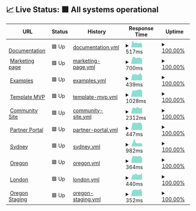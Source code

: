 ## 📈 Live Status: <!--live status--> **🟩 All systems operational**

<!--start: status pages-->
<!-- This summary is generated by Upptime (https://github.com/upptime/upptime) -->
<!-- Do not edit this manually, your changes will be overwritten -->
<!-- prettier-ignore -->
| URL | Status | History | Response Time | Uptime |
| --- | ------ | ------- | ------------- | ------ |
| <img alt="" src="https://favicons.githubusercontent.com/documentation.platformos.com" height="13"> [Documentation](https://documentation.platformos.com) | 🟩 Up | [documentation.yml](https://github.com/pavelloz/instances-uptimez/commits/HEAD/history/documentation.yml) | <details><summary><img alt="Response time graph" src="./graphs/documentation/response-time-week.png" height="20"> 517ms</summary><br><a href="https://pavelloz.github.io/instances-uptimez/history/documentation"><img alt="Response time 678" src="https://img.shields.io/endpoint?url=https%3A%2F%2Fraw.githubusercontent.com%2Fpavelloz%2Finstances-uptimez%2FHEAD%2Fapi%2Fdocumentation%2Fresponse-time.json"></a><br><a href="https://pavelloz.github.io/instances-uptimez/history/documentation"><img alt="24-hour response time 550" src="https://img.shields.io/endpoint?url=https%3A%2F%2Fraw.githubusercontent.com%2Fpavelloz%2Finstances-uptimez%2FHEAD%2Fapi%2Fdocumentation%2Fresponse-time-day.json"></a><br><a href="https://pavelloz.github.io/instances-uptimez/history/documentation"><img alt="7-day response time 517" src="https://img.shields.io/endpoint?url=https%3A%2F%2Fraw.githubusercontent.com%2Fpavelloz%2Finstances-uptimez%2FHEAD%2Fapi%2Fdocumentation%2Fresponse-time-week.json"></a><br><a href="https://pavelloz.github.io/instances-uptimez/history/documentation"><img alt="30-day response time 460" src="https://img.shields.io/endpoint?url=https%3A%2F%2Fraw.githubusercontent.com%2Fpavelloz%2Finstances-uptimez%2FHEAD%2Fapi%2Fdocumentation%2Fresponse-time-month.json"></a><br><a href="https://pavelloz.github.io/instances-uptimez/history/documentation"><img alt="1-year response time 678" src="https://img.shields.io/endpoint?url=https%3A%2F%2Fraw.githubusercontent.com%2Fpavelloz%2Finstances-uptimez%2FHEAD%2Fapi%2Fdocumentation%2Fresponse-time-year.json"></a></details> | <details><summary><a href="https://pavelloz.github.io/instances-uptimez/history/documentation">100.00%</a></summary><a href="https://pavelloz.github.io/instances-uptimez/history/documentation"><img alt="All-time uptime 100.00%" src="https://img.shields.io/endpoint?url=https%3A%2F%2Fraw.githubusercontent.com%2Fpavelloz%2Finstances-uptimez%2FHEAD%2Fapi%2Fdocumentation%2Fuptime.json"></a><br><a href="https://pavelloz.github.io/instances-uptimez/history/documentation"><img alt="24-hour uptime 100.00%" src="https://img.shields.io/endpoint?url=https%3A%2F%2Fraw.githubusercontent.com%2Fpavelloz%2Finstances-uptimez%2FHEAD%2Fapi%2Fdocumentation%2Fuptime-day.json"></a><br><a href="https://pavelloz.github.io/instances-uptimez/history/documentation"><img alt="7-day uptime 100.00%" src="https://img.shields.io/endpoint?url=https%3A%2F%2Fraw.githubusercontent.com%2Fpavelloz%2Finstances-uptimez%2FHEAD%2Fapi%2Fdocumentation%2Fuptime-week.json"></a><br><a href="https://pavelloz.github.io/instances-uptimez/history/documentation"><img alt="30-day uptime 100.00%" src="https://img.shields.io/endpoint?url=https%3A%2F%2Fraw.githubusercontent.com%2Fpavelloz%2Finstances-uptimez%2FHEAD%2Fapi%2Fdocumentation%2Fuptime-month.json"></a><br><a href="https://pavelloz.github.io/instances-uptimez/history/documentation"><img alt="1-year uptime 100.00%" src="https://img.shields.io/endpoint?url=https%3A%2F%2Fraw.githubusercontent.com%2Fpavelloz%2Finstances-uptimez%2FHEAD%2Fapi%2Fdocumentation%2Fuptime-year.json"></a></details>
| <img alt="" src="https://favicons.githubusercontent.com/www.platformos.com" height="13"> [Marketing page](https://www.platformos.com) | 🟩 Up | [marketing-page.yml](https://github.com/pavelloz/instances-uptimez/commits/HEAD/history/marketing-page.yml) | <details><summary><img alt="Response time graph" src="./graphs/marketing-page/response-time-week.png" height="20"> 700ms</summary><br><a href="https://pavelloz.github.io/instances-uptimez/history/marketing-page"><img alt="Response time 750" src="https://img.shields.io/endpoint?url=https%3A%2F%2Fraw.githubusercontent.com%2Fpavelloz%2Finstances-uptimez%2FHEAD%2Fapi%2Fmarketing-page%2Fresponse-time.json"></a><br><a href="https://pavelloz.github.io/instances-uptimez/history/marketing-page"><img alt="24-hour response time 607" src="https://img.shields.io/endpoint?url=https%3A%2F%2Fraw.githubusercontent.com%2Fpavelloz%2Finstances-uptimez%2FHEAD%2Fapi%2Fmarketing-page%2Fresponse-time-day.json"></a><br><a href="https://pavelloz.github.io/instances-uptimez/history/marketing-page"><img alt="7-day response time 700" src="https://img.shields.io/endpoint?url=https%3A%2F%2Fraw.githubusercontent.com%2Fpavelloz%2Finstances-uptimez%2FHEAD%2Fapi%2Fmarketing-page%2Fresponse-time-week.json"></a><br><a href="https://pavelloz.github.io/instances-uptimez/history/marketing-page"><img alt="30-day response time 630" src="https://img.shields.io/endpoint?url=https%3A%2F%2Fraw.githubusercontent.com%2Fpavelloz%2Finstances-uptimez%2FHEAD%2Fapi%2Fmarketing-page%2Fresponse-time-month.json"></a><br><a href="https://pavelloz.github.io/instances-uptimez/history/marketing-page"><img alt="1-year response time 750" src="https://img.shields.io/endpoint?url=https%3A%2F%2Fraw.githubusercontent.com%2Fpavelloz%2Finstances-uptimez%2FHEAD%2Fapi%2Fmarketing-page%2Fresponse-time-year.json"></a></details> | <details><summary><a href="https://pavelloz.github.io/instances-uptimez/history/marketing-page">100.00%</a></summary><a href="https://pavelloz.github.io/instances-uptimez/history/marketing-page"><img alt="All-time uptime 100.00%" src="https://img.shields.io/endpoint?url=https%3A%2F%2Fraw.githubusercontent.com%2Fpavelloz%2Finstances-uptimez%2FHEAD%2Fapi%2Fmarketing-page%2Fuptime.json"></a><br><a href="https://pavelloz.github.io/instances-uptimez/history/marketing-page"><img alt="24-hour uptime 100.00%" src="https://img.shields.io/endpoint?url=https%3A%2F%2Fraw.githubusercontent.com%2Fpavelloz%2Finstances-uptimez%2FHEAD%2Fapi%2Fmarketing-page%2Fuptime-day.json"></a><br><a href="https://pavelloz.github.io/instances-uptimez/history/marketing-page"><img alt="7-day uptime 100.00%" src="https://img.shields.io/endpoint?url=https%3A%2F%2Fraw.githubusercontent.com%2Fpavelloz%2Finstances-uptimez%2FHEAD%2Fapi%2Fmarketing-page%2Fuptime-week.json"></a><br><a href="https://pavelloz.github.io/instances-uptimez/history/marketing-page"><img alt="30-day uptime 100.00%" src="https://img.shields.io/endpoint?url=https%3A%2F%2Fraw.githubusercontent.com%2Fpavelloz%2Finstances-uptimez%2FHEAD%2Fapi%2Fmarketing-page%2Fuptime-month.json"></a><br><a href="https://pavelloz.github.io/instances-uptimez/history/marketing-page"><img alt="1-year uptime 100.00%" src="https://img.shields.io/endpoint?url=https%3A%2F%2Fraw.githubusercontent.com%2Fpavelloz%2Finstances-uptimez%2FHEAD%2Fapi%2Fmarketing-page%2Fuptime-year.json"></a></details>
| <img alt="" src="https://favicons.githubusercontent.com/examples.platform-os.com" height="13"> [Examples](https://examples.platform-os.com) | 🟩 Up | [examples.yml](https://github.com/pavelloz/instances-uptimez/commits/HEAD/history/examples.yml) | <details><summary><img alt="Response time graph" src="./graphs/examples/response-time-week.png" height="20"> 439ms</summary><br><a href="https://pavelloz.github.io/instances-uptimez/history/examples"><img alt="Response time 505" src="https://img.shields.io/endpoint?url=https%3A%2F%2Fraw.githubusercontent.com%2Fpavelloz%2Finstances-uptimez%2FHEAD%2Fapi%2Fexamples%2Fresponse-time.json"></a><br><a href="https://pavelloz.github.io/instances-uptimez/history/examples"><img alt="24-hour response time 318" src="https://img.shields.io/endpoint?url=https%3A%2F%2Fraw.githubusercontent.com%2Fpavelloz%2Finstances-uptimez%2FHEAD%2Fapi%2Fexamples%2Fresponse-time-day.json"></a><br><a href="https://pavelloz.github.io/instances-uptimez/history/examples"><img alt="7-day response time 439" src="https://img.shields.io/endpoint?url=https%3A%2F%2Fraw.githubusercontent.com%2Fpavelloz%2Finstances-uptimez%2FHEAD%2Fapi%2Fexamples%2Fresponse-time-week.json"></a><br><a href="https://pavelloz.github.io/instances-uptimez/history/examples"><img alt="30-day response time 396" src="https://img.shields.io/endpoint?url=https%3A%2F%2Fraw.githubusercontent.com%2Fpavelloz%2Finstances-uptimez%2FHEAD%2Fapi%2Fexamples%2Fresponse-time-month.json"></a><br><a href="https://pavelloz.github.io/instances-uptimez/history/examples"><img alt="1-year response time 505" src="https://img.shields.io/endpoint?url=https%3A%2F%2Fraw.githubusercontent.com%2Fpavelloz%2Finstances-uptimez%2FHEAD%2Fapi%2Fexamples%2Fresponse-time-year.json"></a></details> | <details><summary><a href="https://pavelloz.github.io/instances-uptimez/history/examples">100.00%</a></summary><a href="https://pavelloz.github.io/instances-uptimez/history/examples"><img alt="All-time uptime 100.00%" src="https://img.shields.io/endpoint?url=https%3A%2F%2Fraw.githubusercontent.com%2Fpavelloz%2Finstances-uptimez%2FHEAD%2Fapi%2Fexamples%2Fuptime.json"></a><br><a href="https://pavelloz.github.io/instances-uptimez/history/examples"><img alt="24-hour uptime 100.00%" src="https://img.shields.io/endpoint?url=https%3A%2F%2Fraw.githubusercontent.com%2Fpavelloz%2Finstances-uptimez%2FHEAD%2Fapi%2Fexamples%2Fuptime-day.json"></a><br><a href="https://pavelloz.github.io/instances-uptimez/history/examples"><img alt="7-day uptime 100.00%" src="https://img.shields.io/endpoint?url=https%3A%2F%2Fraw.githubusercontent.com%2Fpavelloz%2Finstances-uptimez%2FHEAD%2Fapi%2Fexamples%2Fuptime-week.json"></a><br><a href="https://pavelloz.github.io/instances-uptimez/history/examples"><img alt="30-day uptime 100.00%" src="https://img.shields.io/endpoint?url=https%3A%2F%2Fraw.githubusercontent.com%2Fpavelloz%2Finstances-uptimez%2FHEAD%2Fapi%2Fexamples%2Fuptime-month.json"></a><br><a href="https://pavelloz.github.io/instances-uptimez/history/examples"><img alt="1-year uptime 100.00%" src="https://img.shields.io/endpoint?url=https%3A%2F%2Fraw.githubusercontent.com%2Fpavelloz%2Finstances-uptimez%2FHEAD%2Fapi%2Fexamples%2Fuptime-year.json"></a></details>
| <img alt="" src="https://favicons.githubusercontent.com/getmarketplace.co" height="13"> [Template MVP](https://getmarketplace.co) | 🟩 Up | [template-mvp.yml](https://github.com/pavelloz/instances-uptimez/commits/HEAD/history/template-mvp.yml) | <details><summary><img alt="Response time graph" src="./graphs/template-mvp/response-time-week.png" height="20"> 1028ms</summary><br><a href="https://pavelloz.github.io/instances-uptimez/history/template-mvp"><img alt="Response time 777" src="https://img.shields.io/endpoint?url=https%3A%2F%2Fraw.githubusercontent.com%2Fpavelloz%2Finstances-uptimez%2FHEAD%2Fapi%2Ftemplate-mvp%2Fresponse-time.json"></a><br><a href="https://pavelloz.github.io/instances-uptimez/history/template-mvp"><img alt="24-hour response time 886" src="https://img.shields.io/endpoint?url=https%3A%2F%2Fraw.githubusercontent.com%2Fpavelloz%2Finstances-uptimez%2FHEAD%2Fapi%2Ftemplate-mvp%2Fresponse-time-day.json"></a><br><a href="https://pavelloz.github.io/instances-uptimez/history/template-mvp"><img alt="7-day response time 1028" src="https://img.shields.io/endpoint?url=https%3A%2F%2Fraw.githubusercontent.com%2Fpavelloz%2Finstances-uptimez%2FHEAD%2Fapi%2Ftemplate-mvp%2Fresponse-time-week.json"></a><br><a href="https://pavelloz.github.io/instances-uptimez/history/template-mvp"><img alt="30-day response time 902" src="https://img.shields.io/endpoint?url=https%3A%2F%2Fraw.githubusercontent.com%2Fpavelloz%2Finstances-uptimez%2FHEAD%2Fapi%2Ftemplate-mvp%2Fresponse-time-month.json"></a><br><a href="https://pavelloz.github.io/instances-uptimez/history/template-mvp"><img alt="1-year response time 777" src="https://img.shields.io/endpoint?url=https%3A%2F%2Fraw.githubusercontent.com%2Fpavelloz%2Finstances-uptimez%2FHEAD%2Fapi%2Ftemplate-mvp%2Fresponse-time-year.json"></a></details> | <details><summary><a href="https://pavelloz.github.io/instances-uptimez/history/template-mvp">100.00%</a></summary><a href="https://pavelloz.github.io/instances-uptimez/history/template-mvp"><img alt="All-time uptime 99.82%" src="https://img.shields.io/endpoint?url=https%3A%2F%2Fraw.githubusercontent.com%2Fpavelloz%2Finstances-uptimez%2FHEAD%2Fapi%2Ftemplate-mvp%2Fuptime.json"></a><br><a href="https://pavelloz.github.io/instances-uptimez/history/template-mvp"><img alt="24-hour uptime 100.00%" src="https://img.shields.io/endpoint?url=https%3A%2F%2Fraw.githubusercontent.com%2Fpavelloz%2Finstances-uptimez%2FHEAD%2Fapi%2Ftemplate-mvp%2Fuptime-day.json"></a><br><a href="https://pavelloz.github.io/instances-uptimez/history/template-mvp"><img alt="7-day uptime 100.00%" src="https://img.shields.io/endpoint?url=https%3A%2F%2Fraw.githubusercontent.com%2Fpavelloz%2Finstances-uptimez%2FHEAD%2Fapi%2Ftemplate-mvp%2Fuptime-week.json"></a><br><a href="https://pavelloz.github.io/instances-uptimez/history/template-mvp"><img alt="30-day uptime 100.00%" src="https://img.shields.io/endpoint?url=https%3A%2F%2Fraw.githubusercontent.com%2Fpavelloz%2Finstances-uptimez%2FHEAD%2Fapi%2Ftemplate-mvp%2Fuptime-month.json"></a><br><a href="https://pavelloz.github.io/instances-uptimez/history/template-mvp"><img alt="1-year uptime 99.82%" src="https://img.shields.io/endpoint?url=https%3A%2F%2Fraw.githubusercontent.com%2Fpavelloz%2Finstances-uptimez%2FHEAD%2Fapi%2Ftemplate-mvp%2Fuptime-year.json"></a></details>
| <img alt="" src="https://favicons.githubusercontent.com/community.platformos.com" height="13"> [Community Site](https://community.platformos.com) | 🟩 Up | [community-site.yml](https://github.com/pavelloz/instances-uptimez/commits/HEAD/history/community-site.yml) | <details><summary><img alt="Response time graph" src="./graphs/community-site/response-time-week.png" height="20"> 2312ms</summary><br><a href="https://pavelloz.github.io/instances-uptimez/history/community-site"><img alt="Response time 1913" src="https://img.shields.io/endpoint?url=https%3A%2F%2Fraw.githubusercontent.com%2Fpavelloz%2Finstances-uptimez%2FHEAD%2Fapi%2Fcommunity-site%2Fresponse-time.json"></a><br><a href="https://pavelloz.github.io/instances-uptimez/history/community-site"><img alt="24-hour response time 2436" src="https://img.shields.io/endpoint?url=https%3A%2F%2Fraw.githubusercontent.com%2Fpavelloz%2Finstances-uptimez%2FHEAD%2Fapi%2Fcommunity-site%2Fresponse-time-day.json"></a><br><a href="https://pavelloz.github.io/instances-uptimez/history/community-site"><img alt="7-day response time 2312" src="https://img.shields.io/endpoint?url=https%3A%2F%2Fraw.githubusercontent.com%2Fpavelloz%2Finstances-uptimez%2FHEAD%2Fapi%2Fcommunity-site%2Fresponse-time-week.json"></a><br><a href="https://pavelloz.github.io/instances-uptimez/history/community-site"><img alt="30-day response time 2474" src="https://img.shields.io/endpoint?url=https%3A%2F%2Fraw.githubusercontent.com%2Fpavelloz%2Finstances-uptimez%2FHEAD%2Fapi%2Fcommunity-site%2Fresponse-time-month.json"></a><br><a href="https://pavelloz.github.io/instances-uptimez/history/community-site"><img alt="1-year response time 1913" src="https://img.shields.io/endpoint?url=https%3A%2F%2Fraw.githubusercontent.com%2Fpavelloz%2Finstances-uptimez%2FHEAD%2Fapi%2Fcommunity-site%2Fresponse-time-year.json"></a></details> | <details><summary><a href="https://pavelloz.github.io/instances-uptimez/history/community-site">100.00%</a></summary><a href="https://pavelloz.github.io/instances-uptimez/history/community-site"><img alt="All-time uptime 99.93%" src="https://img.shields.io/endpoint?url=https%3A%2F%2Fraw.githubusercontent.com%2Fpavelloz%2Finstances-uptimez%2FHEAD%2Fapi%2Fcommunity-site%2Fuptime.json"></a><br><a href="https://pavelloz.github.io/instances-uptimez/history/community-site"><img alt="24-hour uptime 100.00%" src="https://img.shields.io/endpoint?url=https%3A%2F%2Fraw.githubusercontent.com%2Fpavelloz%2Finstances-uptimez%2FHEAD%2Fapi%2Fcommunity-site%2Fuptime-day.json"></a><br><a href="https://pavelloz.github.io/instances-uptimez/history/community-site"><img alt="7-day uptime 100.00%" src="https://img.shields.io/endpoint?url=https%3A%2F%2Fraw.githubusercontent.com%2Fpavelloz%2Finstances-uptimez%2FHEAD%2Fapi%2Fcommunity-site%2Fuptime-week.json"></a><br><a href="https://pavelloz.github.io/instances-uptimez/history/community-site"><img alt="30-day uptime 100.00%" src="https://img.shields.io/endpoint?url=https%3A%2F%2Fraw.githubusercontent.com%2Fpavelloz%2Finstances-uptimez%2FHEAD%2Fapi%2Fcommunity-site%2Fuptime-month.json"></a><br><a href="https://pavelloz.github.io/instances-uptimez/history/community-site"><img alt="1-year uptime 99.93%" src="https://img.shields.io/endpoint?url=https%3A%2F%2Fraw.githubusercontent.com%2Fpavelloz%2Finstances-uptimez%2FHEAD%2Fapi%2Fcommunity-site%2Fuptime-year.json"></a></details>
| <img alt="" src="https://favicons.githubusercontent.com/partners.platformos.com" height="13"> [Partner Portal](https://partners.platformos.com) | 🟩 Up | [partner-portal.yml](https://github.com/pavelloz/instances-uptimez/commits/HEAD/history/partner-portal.yml) | <details><summary><img alt="Response time graph" src="./graphs/partner-portal/response-time-week.png" height="20"> 447ms</summary><br><a href="https://pavelloz.github.io/instances-uptimez/history/partner-portal"><img alt="Response time 411" src="https://img.shields.io/endpoint?url=https%3A%2F%2Fraw.githubusercontent.com%2Fpavelloz%2Finstances-uptimez%2FHEAD%2Fapi%2Fpartner-portal%2Fresponse-time.json"></a><br><a href="https://pavelloz.github.io/instances-uptimez/history/partner-portal"><img alt="24-hour response time 365" src="https://img.shields.io/endpoint?url=https%3A%2F%2Fraw.githubusercontent.com%2Fpavelloz%2Finstances-uptimez%2FHEAD%2Fapi%2Fpartner-portal%2Fresponse-time-day.json"></a><br><a href="https://pavelloz.github.io/instances-uptimez/history/partner-portal"><img alt="7-day response time 447" src="https://img.shields.io/endpoint?url=https%3A%2F%2Fraw.githubusercontent.com%2Fpavelloz%2Finstances-uptimez%2FHEAD%2Fapi%2Fpartner-portal%2Fresponse-time-week.json"></a><br><a href="https://pavelloz.github.io/instances-uptimez/history/partner-portal"><img alt="30-day response time 411" src="https://img.shields.io/endpoint?url=https%3A%2F%2Fraw.githubusercontent.com%2Fpavelloz%2Finstances-uptimez%2FHEAD%2Fapi%2Fpartner-portal%2Fresponse-time-month.json"></a><br><a href="https://pavelloz.github.io/instances-uptimez/history/partner-portal"><img alt="1-year response time 411" src="https://img.shields.io/endpoint?url=https%3A%2F%2Fraw.githubusercontent.com%2Fpavelloz%2Finstances-uptimez%2FHEAD%2Fapi%2Fpartner-portal%2Fresponse-time-year.json"></a></details> | <details><summary><a href="https://pavelloz.github.io/instances-uptimez/history/partner-portal">100.00%</a></summary><a href="https://pavelloz.github.io/instances-uptimez/history/partner-portal"><img alt="All-time uptime 100.00%" src="https://img.shields.io/endpoint?url=https%3A%2F%2Fraw.githubusercontent.com%2Fpavelloz%2Finstances-uptimez%2FHEAD%2Fapi%2Fpartner-portal%2Fuptime.json"></a><br><a href="https://pavelloz.github.io/instances-uptimez/history/partner-portal"><img alt="24-hour uptime 100.00%" src="https://img.shields.io/endpoint?url=https%3A%2F%2Fraw.githubusercontent.com%2Fpavelloz%2Finstances-uptimez%2FHEAD%2Fapi%2Fpartner-portal%2Fuptime-day.json"></a><br><a href="https://pavelloz.github.io/instances-uptimez/history/partner-portal"><img alt="7-day uptime 100.00%" src="https://img.shields.io/endpoint?url=https%3A%2F%2Fraw.githubusercontent.com%2Fpavelloz%2Finstances-uptimez%2FHEAD%2Fapi%2Fpartner-portal%2Fuptime-week.json"></a><br><a href="https://pavelloz.github.io/instances-uptimez/history/partner-portal"><img alt="30-day uptime 100.00%" src="https://img.shields.io/endpoint?url=https%3A%2F%2Fraw.githubusercontent.com%2Fpavelloz%2Finstances-uptimez%2FHEAD%2Fapi%2Fpartner-portal%2Fuptime-month.json"></a><br><a href="https://pavelloz.github.io/instances-uptimez/history/partner-portal"><img alt="1-year uptime 100.00%" src="https://img.shields.io/endpoint?url=https%3A%2F%2Fraw.githubusercontent.com%2Fpavelloz%2Finstances-uptimez%2FHEAD%2Fapi%2Fpartner-portal%2Fuptime-year.json"></a></details>
| <img alt="" src="https://favicons.githubusercontent.com/prod01.sydney.platformos.com" height="13"> [Sydney](https://prod01.sydney.platformos.com/_status) | 🟩 Up | [sydney.yml](https://github.com/pavelloz/instances-uptimez/commits/HEAD/history/sydney.yml) | <details><summary><img alt="Response time graph" src="./graphs/sydney/response-time-week.png" height="20"> 982ms</summary><br><a href="https://pavelloz.github.io/instances-uptimez/history/sydney"><img alt="Response time 913" src="https://img.shields.io/endpoint?url=https%3A%2F%2Fraw.githubusercontent.com%2Fpavelloz%2Finstances-uptimez%2FHEAD%2Fapi%2Fsydney%2Fresponse-time.json"></a><br><a href="https://pavelloz.github.io/instances-uptimez/history/sydney"><img alt="24-hour response time 737" src="https://img.shields.io/endpoint?url=https%3A%2F%2Fraw.githubusercontent.com%2Fpavelloz%2Finstances-uptimez%2FHEAD%2Fapi%2Fsydney%2Fresponse-time-day.json"></a><br><a href="https://pavelloz.github.io/instances-uptimez/history/sydney"><img alt="7-day response time 982" src="https://img.shields.io/endpoint?url=https%3A%2F%2Fraw.githubusercontent.com%2Fpavelloz%2Finstances-uptimez%2FHEAD%2Fapi%2Fsydney%2Fresponse-time-week.json"></a><br><a href="https://pavelloz.github.io/instances-uptimez/history/sydney"><img alt="30-day response time 915" src="https://img.shields.io/endpoint?url=https%3A%2F%2Fraw.githubusercontent.com%2Fpavelloz%2Finstances-uptimez%2FHEAD%2Fapi%2Fsydney%2Fresponse-time-month.json"></a><br><a href="https://pavelloz.github.io/instances-uptimez/history/sydney"><img alt="1-year response time 913" src="https://img.shields.io/endpoint?url=https%3A%2F%2Fraw.githubusercontent.com%2Fpavelloz%2Finstances-uptimez%2FHEAD%2Fapi%2Fsydney%2Fresponse-time-year.json"></a></details> | <details><summary><a href="https://pavelloz.github.io/instances-uptimez/history/sydney">100.00%</a></summary><a href="https://pavelloz.github.io/instances-uptimez/history/sydney"><img alt="All-time uptime 100.00%" src="https://img.shields.io/endpoint?url=https%3A%2F%2Fraw.githubusercontent.com%2Fpavelloz%2Finstances-uptimez%2FHEAD%2Fapi%2Fsydney%2Fuptime.json"></a><br><a href="https://pavelloz.github.io/instances-uptimez/history/sydney"><img alt="24-hour uptime 100.00%" src="https://img.shields.io/endpoint?url=https%3A%2F%2Fraw.githubusercontent.com%2Fpavelloz%2Finstances-uptimez%2FHEAD%2Fapi%2Fsydney%2Fuptime-day.json"></a><br><a href="https://pavelloz.github.io/instances-uptimez/history/sydney"><img alt="7-day uptime 100.00%" src="https://img.shields.io/endpoint?url=https%3A%2F%2Fraw.githubusercontent.com%2Fpavelloz%2Finstances-uptimez%2FHEAD%2Fapi%2Fsydney%2Fuptime-week.json"></a><br><a href="https://pavelloz.github.io/instances-uptimez/history/sydney"><img alt="30-day uptime 100.00%" src="https://img.shields.io/endpoint?url=https%3A%2F%2Fraw.githubusercontent.com%2Fpavelloz%2Finstances-uptimez%2FHEAD%2Fapi%2Fsydney%2Fuptime-month.json"></a><br><a href="https://pavelloz.github.io/instances-uptimez/history/sydney"><img alt="1-year uptime 100.00%" src="https://img.shields.io/endpoint?url=https%3A%2F%2Fraw.githubusercontent.com%2Fpavelloz%2Finstances-uptimez%2FHEAD%2Fapi%2Fsydney%2Fuptime-year.json"></a></details>
| <img alt="" src="https://favicons.githubusercontent.com/prod01.oregon.platform-os.com" height="13"> [Oregon](https://prod01.oregon.platform-os.com/_status) | 🟩 Up | [oregon.yml](https://github.com/pavelloz/instances-uptimez/commits/HEAD/history/oregon.yml) | <details><summary><img alt="Response time graph" src="./graphs/oregon/response-time-week.png" height="20"> 364ms</summary><br><a href="https://pavelloz.github.io/instances-uptimez/history/oregon"><img alt="Response time 349" src="https://img.shields.io/endpoint?url=https%3A%2F%2Fraw.githubusercontent.com%2Fpavelloz%2Finstances-uptimez%2FHEAD%2Fapi%2Foregon%2Fresponse-time.json"></a><br><a href="https://pavelloz.github.io/instances-uptimez/history/oregon"><img alt="24-hour response time 251" src="https://img.shields.io/endpoint?url=https%3A%2F%2Fraw.githubusercontent.com%2Fpavelloz%2Finstances-uptimez%2FHEAD%2Fapi%2Foregon%2Fresponse-time-day.json"></a><br><a href="https://pavelloz.github.io/instances-uptimez/history/oregon"><img alt="7-day response time 364" src="https://img.shields.io/endpoint?url=https%3A%2F%2Fraw.githubusercontent.com%2Fpavelloz%2Finstances-uptimez%2FHEAD%2Fapi%2Foregon%2Fresponse-time-week.json"></a><br><a href="https://pavelloz.github.io/instances-uptimez/history/oregon"><img alt="30-day response time 349" src="https://img.shields.io/endpoint?url=https%3A%2F%2Fraw.githubusercontent.com%2Fpavelloz%2Finstances-uptimez%2FHEAD%2Fapi%2Foregon%2Fresponse-time-month.json"></a><br><a href="https://pavelloz.github.io/instances-uptimez/history/oregon"><img alt="1-year response time 349" src="https://img.shields.io/endpoint?url=https%3A%2F%2Fraw.githubusercontent.com%2Fpavelloz%2Finstances-uptimez%2FHEAD%2Fapi%2Foregon%2Fresponse-time-year.json"></a></details> | <details><summary><a href="https://pavelloz.github.io/instances-uptimez/history/oregon">100.00%</a></summary><a href="https://pavelloz.github.io/instances-uptimez/history/oregon"><img alt="All-time uptime 100.00%" src="https://img.shields.io/endpoint?url=https%3A%2F%2Fraw.githubusercontent.com%2Fpavelloz%2Finstances-uptimez%2FHEAD%2Fapi%2Foregon%2Fuptime.json"></a><br><a href="https://pavelloz.github.io/instances-uptimez/history/oregon"><img alt="24-hour uptime 100.00%" src="https://img.shields.io/endpoint?url=https%3A%2F%2Fraw.githubusercontent.com%2Fpavelloz%2Finstances-uptimez%2FHEAD%2Fapi%2Foregon%2Fuptime-day.json"></a><br><a href="https://pavelloz.github.io/instances-uptimez/history/oregon"><img alt="7-day uptime 100.00%" src="https://img.shields.io/endpoint?url=https%3A%2F%2Fraw.githubusercontent.com%2Fpavelloz%2Finstances-uptimez%2FHEAD%2Fapi%2Foregon%2Fuptime-week.json"></a><br><a href="https://pavelloz.github.io/instances-uptimez/history/oregon"><img alt="30-day uptime 100.00%" src="https://img.shields.io/endpoint?url=https%3A%2F%2Fraw.githubusercontent.com%2Fpavelloz%2Finstances-uptimez%2FHEAD%2Fapi%2Foregon%2Fuptime-month.json"></a><br><a href="https://pavelloz.github.io/instances-uptimez/history/oregon"><img alt="1-year uptime 100.00%" src="https://img.shields.io/endpoint?url=https%3A%2F%2Fraw.githubusercontent.com%2Fpavelloz%2Finstances-uptimez%2FHEAD%2Fapi%2Foregon%2Fuptime-year.json"></a></details>
| <img alt="" src="https://favicons.githubusercontent.com/prod01.london.platform-os.com" height="13"> [London](https://prod01.london.platform-os.com/_status) | 🟩 Up | [london.yml](https://github.com/pavelloz/instances-uptimez/commits/HEAD/history/london.yml) | <details><summary><img alt="Response time graph" src="./graphs/london/response-time-week.png" height="20"> 440ms</summary><br><a href="https://pavelloz.github.io/instances-uptimez/history/london"><img alt="Response time 445" src="https://img.shields.io/endpoint?url=https%3A%2F%2Fraw.githubusercontent.com%2Fpavelloz%2Finstances-uptimez%2FHEAD%2Fapi%2Flondon%2Fresponse-time.json"></a><br><a href="https://pavelloz.github.io/instances-uptimez/history/london"><img alt="24-hour response time 473" src="https://img.shields.io/endpoint?url=https%3A%2F%2Fraw.githubusercontent.com%2Fpavelloz%2Finstances-uptimez%2FHEAD%2Fapi%2Flondon%2Fresponse-time-day.json"></a><br><a href="https://pavelloz.github.io/instances-uptimez/history/london"><img alt="7-day response time 440" src="https://img.shields.io/endpoint?url=https%3A%2F%2Fraw.githubusercontent.com%2Fpavelloz%2Finstances-uptimez%2FHEAD%2Fapi%2Flondon%2Fresponse-time-week.json"></a><br><a href="https://pavelloz.github.io/instances-uptimez/history/london"><img alt="30-day response time 445" src="https://img.shields.io/endpoint?url=https%3A%2F%2Fraw.githubusercontent.com%2Fpavelloz%2Finstances-uptimez%2FHEAD%2Fapi%2Flondon%2Fresponse-time-month.json"></a><br><a href="https://pavelloz.github.io/instances-uptimez/history/london"><img alt="1-year response time 445" src="https://img.shields.io/endpoint?url=https%3A%2F%2Fraw.githubusercontent.com%2Fpavelloz%2Finstances-uptimez%2FHEAD%2Fapi%2Flondon%2Fresponse-time-year.json"></a></details> | <details><summary><a href="https://pavelloz.github.io/instances-uptimez/history/london">100.00%</a></summary><a href="https://pavelloz.github.io/instances-uptimez/history/london"><img alt="All-time uptime 100.00%" src="https://img.shields.io/endpoint?url=https%3A%2F%2Fraw.githubusercontent.com%2Fpavelloz%2Finstances-uptimez%2FHEAD%2Fapi%2Flondon%2Fuptime.json"></a><br><a href="https://pavelloz.github.io/instances-uptimez/history/london"><img alt="24-hour uptime 100.00%" src="https://img.shields.io/endpoint?url=https%3A%2F%2Fraw.githubusercontent.com%2Fpavelloz%2Finstances-uptimez%2FHEAD%2Fapi%2Flondon%2Fuptime-day.json"></a><br><a href="https://pavelloz.github.io/instances-uptimez/history/london"><img alt="7-day uptime 100.00%" src="https://img.shields.io/endpoint?url=https%3A%2F%2Fraw.githubusercontent.com%2Fpavelloz%2Finstances-uptimez%2FHEAD%2Fapi%2Flondon%2Fuptime-week.json"></a><br><a href="https://pavelloz.github.io/instances-uptimez/history/london"><img alt="30-day uptime 100.00%" src="https://img.shields.io/endpoint?url=https%3A%2F%2Fraw.githubusercontent.com%2Fpavelloz%2Finstances-uptimez%2FHEAD%2Fapi%2Flondon%2Fuptime-month.json"></a><br><a href="https://pavelloz.github.io/instances-uptimez/history/london"><img alt="1-year uptime 100.00%" src="https://img.shields.io/endpoint?url=https%3A%2F%2Fraw.githubusercontent.com%2Fpavelloz%2Finstances-uptimez%2FHEAD%2Fapi%2Flondon%2Fuptime-year.json"></a></details>
| <img alt="" src="https://favicons.githubusercontent.com/staging.oregon.platformos.com" height="13"> [Oregon Staging](https://staging.oregon.platformos.com/_status) | 🟩 Up | [oregon-staging.yml](https://github.com/pavelloz/instances-uptimez/commits/HEAD/history/oregon-staging.yml) | <details><summary><img alt="Response time graph" src="./graphs/oregon-staging/response-time-week.png" height="20"> 352ms</summary><br><a href="https://pavelloz.github.io/instances-uptimez/history/oregon-staging"><img alt="Response time 329" src="https://img.shields.io/endpoint?url=https%3A%2F%2Fraw.githubusercontent.com%2Fpavelloz%2Finstances-uptimez%2FHEAD%2Fapi%2Foregon-staging%2Fresponse-time.json"></a><br><a href="https://pavelloz.github.io/instances-uptimez/history/oregon-staging"><img alt="24-hour response time 277" src="https://img.shields.io/endpoint?url=https%3A%2F%2Fraw.githubusercontent.com%2Fpavelloz%2Finstances-uptimez%2FHEAD%2Fapi%2Foregon-staging%2Fresponse-time-day.json"></a><br><a href="https://pavelloz.github.io/instances-uptimez/history/oregon-staging"><img alt="7-day response time 352" src="https://img.shields.io/endpoint?url=https%3A%2F%2Fraw.githubusercontent.com%2Fpavelloz%2Finstances-uptimez%2FHEAD%2Fapi%2Foregon-staging%2Fresponse-time-week.json"></a><br><a href="https://pavelloz.github.io/instances-uptimez/history/oregon-staging"><img alt="30-day response time 329" src="https://img.shields.io/endpoint?url=https%3A%2F%2Fraw.githubusercontent.com%2Fpavelloz%2Finstances-uptimez%2FHEAD%2Fapi%2Foregon-staging%2Fresponse-time-month.json"></a><br><a href="https://pavelloz.github.io/instances-uptimez/history/oregon-staging"><img alt="1-year response time 329" src="https://img.shields.io/endpoint?url=https%3A%2F%2Fraw.githubusercontent.com%2Fpavelloz%2Finstances-uptimez%2FHEAD%2Fapi%2Foregon-staging%2Fresponse-time-year.json"></a></details> | <details><summary><a href="https://pavelloz.github.io/instances-uptimez/history/oregon-staging">100.00%</a></summary><a href="https://pavelloz.github.io/instances-uptimez/history/oregon-staging"><img alt="All-time uptime 100.00%" src="https://img.shields.io/endpoint?url=https%3A%2F%2Fraw.githubusercontent.com%2Fpavelloz%2Finstances-uptimez%2FHEAD%2Fapi%2Foregon-staging%2Fuptime.json"></a><br><a href="https://pavelloz.github.io/instances-uptimez/history/oregon-staging"><img alt="24-hour uptime 100.00%" src="https://img.shields.io/endpoint?url=https%3A%2F%2Fraw.githubusercontent.com%2Fpavelloz%2Finstances-uptimez%2FHEAD%2Fapi%2Foregon-staging%2Fuptime-day.json"></a><br><a href="https://pavelloz.github.io/instances-uptimez/history/oregon-staging"><img alt="7-day uptime 100.00%" src="https://img.shields.io/endpoint?url=https%3A%2F%2Fraw.githubusercontent.com%2Fpavelloz%2Finstances-uptimez%2FHEAD%2Fapi%2Foregon-staging%2Fuptime-week.json"></a><br><a href="https://pavelloz.github.io/instances-uptimez/history/oregon-staging"><img alt="30-day uptime 100.00%" src="https://img.shields.io/endpoint?url=https%3A%2F%2Fraw.githubusercontent.com%2Fpavelloz%2Finstances-uptimez%2FHEAD%2Fapi%2Foregon-staging%2Fuptime-month.json"></a><br><a href="https://pavelloz.github.io/instances-uptimez/history/oregon-staging"><img alt="1-year uptime 100.00%" src="https://img.shields.io/endpoint?url=https%3A%2F%2Fraw.githubusercontent.com%2Fpavelloz%2Finstances-uptimez%2FHEAD%2Fapi%2Foregon-staging%2Fuptime-year.json"></a></details>

<!--end: status pages-->

